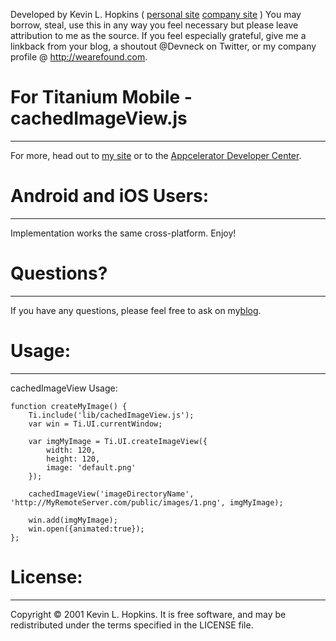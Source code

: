 Developed by Kevin L. Hopkins ( [personal site](http://kevin.h-pk-ns.com) [company site](http://wearefound.com) )
You may borrow, steal, use this in any way you feel necessary but please
leave attribution to me as the source.  If you feel especially grateful,
give me a linkback from your blog, a shoutout @Devneck on Twitter, or 
my company profile @ http://wearefound.com.

# For Titanium Mobile - cachedImageView.js
------------------------------------------
For more, head out to [my site](http://kevin.h-pk-ns.com/) or to the [Appcelerator Developer Center](http://developer.appcelerator.com).


# Android and iOS Users:
-----------------------
Implementation works the same cross-platform.  Enjoy!

# Questions?
------------
If you have any questions, please feel free to ask on my[blog](http://kevin.h-pk-ns.com/blog).


# Usage:
--------
cachedImageView Usage:

	function createMyImage() {
		Ti.include('lib/cachedImageView.js');
		var win = Ti.UI.currentWindow;
	
		var imgMyImage = Ti.UI.createImageView({
			width: 120,
			height: 120,
			image: 'default.png'
		});
	
		cachedImageView('imageDirectoryName', 'http://MyRemoteServer.com/public/images/1.png', imgMyImage);
	
		win.add(imgMyImage);
		win.open({animated:true});
	};

# License:
----------
Copyright © 2001 Kevin L. Hopkins. It is free software, and may be redistributed under the terms specified in the LICENSE file.